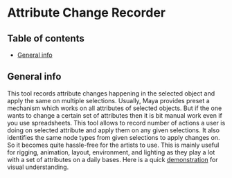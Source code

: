 # Attribute Change Recorder

## Table of contents
* [General info](#general-info)

## General info
This tool records attribute changes happening in the selected object and apply the same on multiple selections. Usually, Maya provides preset 
a mechanism which works on all attributes of selected objects. 
But if the one wants to change a certain set of attributes then it is bit manual work even if you use spreadsheets. This tool allows to record number of actions a user is doing on selected attribute and apply them on any given selections. It also identifies the same node
types from given selections to apply changes on. So it becomes quite hassle-free for the artists to use. This is mainly useful for rigging, 
animation, layout, environment, and lighting as they play a 
lot with a set of attributes on a daily bases.
Here is a quick [demonstration](https://youtu.be/oN4bzeRd7xY "AttributeChangeRecorder") for visual understanding.